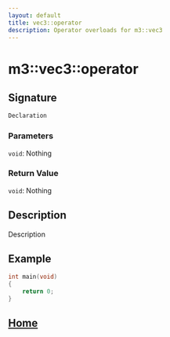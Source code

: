 ```yaml
---
layout: default
title: vec3::operator
description: Operator overloads for m3::vec3
---
```


# m3::vec3::operator

## Signature

```c++
Declaration
```

### Parameters

`void`: Nothing

### Return Value

`void`: Nothing

## Description

Description


## Example

```c++
int main(void)
{
    return 0;
}
```

## [Home](https://developergy.github.io/math3d/)